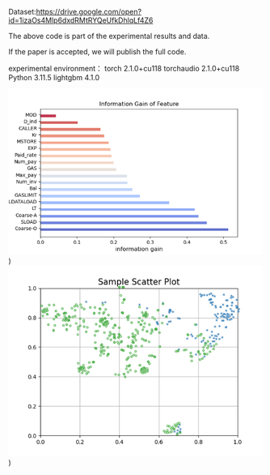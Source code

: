 Dataset:https://drive.google.com/open?id=1izaOs4Mlp6dxdRMtRYQeUfkDhlqLf4Z6


The above code is part of the experimental results and data.



If the paper is accepted, we will publish the full code.





experimental environment：
torch                         2.1.0+cu118
torchaudio                    2.1.0+cu118
Python 3.11.5 
lightgbm                      4.1.0

![image](https://github.com/Federatedzhang/PDF-MF/blob/main/infor.png))
![image](https://github.com/Federatedzhang/PDF-MF/blob/main/Figure_3.png))
